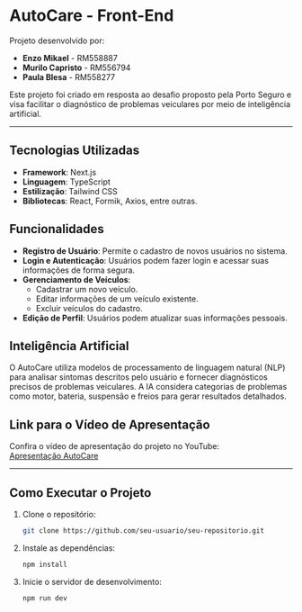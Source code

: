 # AutoCare - Front-End

Projeto desenvolvido por:  
- **Enzo Mikael** - RM558887  
- **Murilo Capristo** - RM556794  
- **Paula Blesa** - RM558277  

Este projeto foi criado em resposta ao desafio proposto pela Porto Seguro e visa facilitar o diagnóstico de problemas veiculares por meio de inteligência artificial.

---

## Tecnologias Utilizadas

- **Framework**: Next.js
- **Linguagem**: TypeScript
- **Estilização**: Tailwind CSS
- **Bibliotecas**: React, Formik, Axios, entre outras.

## Funcionalidades

- **Registro de Usuário**: Permite o cadastro de novos usuários no sistema.
- **Login e Autenticação**: Usuários podem fazer login e acessar suas informações de forma segura.
- **Gerenciamento de Veículos**:  
  - Cadastrar um novo veículo.
  - Editar informações de um veículo existente.
  - Excluir veículos do cadastro.
- **Edição de Perfil**: Usuários podem atualizar suas informações pessoais.

## Inteligência Artificial

O AutoCare utiliza modelos de processamento de linguagem natural (NLP) para analisar sintomas descritos pelo usuário e fornecer diagnósticos precisos de problemas veiculares. A IA considera categorias de problemas como motor, bateria, suspensão e freios para gerar resultados detalhados.

## Link para o Vídeo de Apresentação

Confira o vídeo de apresentação do projeto no YouTube:  
[Apresentação AutoCare](https://youtu.be/IYDUvRoJaeQ)

---

## Como Executar o Projeto

1. Clone o repositório:
   ```bash
   git clone https://github.com/seu-usuario/seu-repositorio.git
   ```
2. Instale as dependências:
   ```bash
   npm install
   ```
3. Inicie o servidor de desenvolvimento:
   ```bash
   npm run dev
   ```
